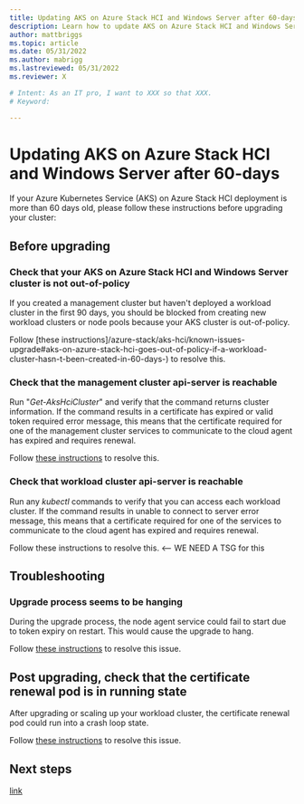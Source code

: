 ```yaml
---
title: Updating AKS on Azure Stack HCI and Windows Server after 60-days
description: Learn how to update AKS on Azure Stack HCI and Windows Server after 60-days
author: mattbriggs
ms.topic: article
ms.date: 05/31/2022
ms.author: mabrigg 
ms.lastreviewed: 05/31/2022
ms.reviewer: X

# Intent: As an IT pro, I want to XXX so that XXX.
# Keyword: 

---
```


# Updating AKS on Azure Stack HCI and Windows Server after 60-days

If your Azure Kubernetes Service (AKS) on Azure Stack HCI deployment is more than 60 days old, please follow these instructions before upgrading your cluster:

## Before upgrading

### Check that your AKS on Azure Stack HCI and Windows Server cluster is not out-of-policy

If you created a management cluster but haven't deployed a workload cluster in the first 90 days, you should be blocked from creating new workload clusters or node pools because your AKS cluster is out-of-policy.

Follow [these instructions]/azure-stack/aks-hci/known-issues-upgrade#aks-on-azure-stack-hci-goes-out-of-policy-if-a-workload-cluster-hasn-t-been-created-in-60-days-) to resolve this.

### Check that the management cluster api-server is reachable

Run "*Get-AksHciCluster*" and verify that the command returns cluster information. If the command results in a certificate has expired or valid token required error message, this means that the certificate required for one of the management cluster services to communicate to the cloud agent has expired and requires renewal.

Follow [these instructions](https://github.com/Azure/aks-hci/issues/168) to resolve this.

### Check that workload cluster api-server is reachable

Run any *kubectl* commands to verify that you can access each workload cluster. If the command results in unable to connect to server error message, this means that a certificate required for one of the services to communicate to the cloud agent has expired and requires renewal.

Follow these instructions to resolve this. \<-- WE NEED A TSG for this

## Troubleshooting

### Upgrade process seems to be hanging

During the upgrade process, the node agent service could fail to start due to token expiry on restart. This would cause the upgrade to hang.

Follow [these instructions](/azure-stack/aks-hci/known-issues-upgrade#nodeagent-leaking-ports-when-unable-to-join-cloudagent-due-to-expired-token-when-cluster-not-upgraded-for-more-than-60-days-) to resolve this issue.

## Post upgrading, check that the certificate renewal pod is in running state

After upgrading or scaling up your workload cluster, the certificate renewal pod could run into a crash loop state.

Follow [these instructions](/azure-stack/aks-hci/known-issues-upgrade#certificate-renewal-pod-is-in-a-crash-loop-state-) to resolve this issue.


## Next steps

[link](content.md)